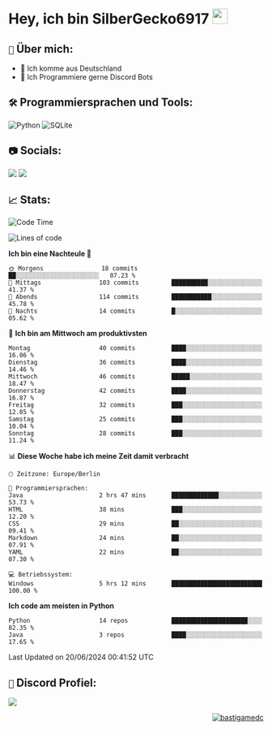 # Hey, ich bin SilberGecko6917 <img src="https://raw.githubusercontent.com/MartinHeinz/MartinHeinz/master/wave.gif" width="30px">

## `📌` Über mich:
- 📍 Ich komme aus Deutschland
- 📝 Ich Programmiere gerne Discord Bots

## `🛠️` Programmiersprachen und Tools:
![Python](https://img.shields.io/badge/python-3670A0?style=for-the-badge&logo=python&logoColor=ffdd54)
![SQLite](https://img.shields.io/badge/sqlite-%2307405e.svg?style=for-the-badge&logo=sqlite&logoColor=white)


## `📷` Socials:  
[![](https://img.shields.io/youtube/channel/subscribers/UCf83BJ6BdAFoU1zViGFuWlg?style=for-the-badge&logo=youtube&label=YouTube&color=red)](https://youtube.com/@gecko_tv) [![](https://img.shields.io/twitch/status/silbergecko_tv?style=for-the-badge&logo=twitch&logoColor=white&color=purple)](https://twitch.tv/silbergecko_tv)


## `📈` Stats:
<!--START_SECTION:waka-->
![Code Time](http://img.shields.io/badge/Code%20Time-25%20hrs%2046%20mins-blue)

![Lines of code](https://img.shields.io/badge/Seit%20Hallo%20Welt%20habe%20ich%20geschrieben-25.5%20thousand%20Codezeilen-blue)

**Ich bin eine Nachteule 🦉** 

```text
🌞 Morgens                18 commits          ██░░░░░░░░░░░░░░░░░░░░░░░   07.23 % 
🌆 Mittags                103 commits         ██████████░░░░░░░░░░░░░░░   41.37 % 
🌃 Abends                 114 commits         ███████████░░░░░░░░░░░░░░   45.78 % 
🌙 Nachts                 14 commits          █░░░░░░░░░░░░░░░░░░░░░░░░   05.62 % 
```
📅 **Ich bin am Mittwoch am produktivsten** 

```text
Montag                   40 commits          ████░░░░░░░░░░░░░░░░░░░░░   16.06 % 
Dienstag                 36 commits          ████░░░░░░░░░░░░░░░░░░░░░   14.46 % 
Mittwoch                 46 commits          █████░░░░░░░░░░░░░░░░░░░░   18.47 % 
Donnerstag               42 commits          ████░░░░░░░░░░░░░░░░░░░░░   16.87 % 
Freitag                  32 commits          ███░░░░░░░░░░░░░░░░░░░░░░   12.85 % 
Samstag                  25 commits          ███░░░░░░░░░░░░░░░░░░░░░░   10.04 % 
Sonntag                  28 commits          ███░░░░░░░░░░░░░░░░░░░░░░   11.24 % 
```


📊 **Diese Woche habe ich meine Zeit damit verbracht** 

```text
🕑︎ Zeitzone: Europe/Berlin

💬 Programmiersprachen: 
Java                     2 hrs 47 mins       █████████████░░░░░░░░░░░░   53.73 % 
HTML                     38 mins             ███░░░░░░░░░░░░░░░░░░░░░░   12.20 % 
CSS                      29 mins             ██░░░░░░░░░░░░░░░░░░░░░░░   09.41 % 
Markdown                 24 mins             ██░░░░░░░░░░░░░░░░░░░░░░░   07.91 % 
YAML                     22 mins             ██░░░░░░░░░░░░░░░░░░░░░░░   07.30 % 

💻 Betriebssystem: 
Windows                  5 hrs 12 mins       █████████████████████████   100.00 % 
```

**Ich code am meisten in Python** 

```text
Python                   14 repos            █████████████████████░░░░   82.35 % 
Java                     3 repos             ████░░░░░░░░░░░░░░░░░░░░░   17.65 % 
```




 Last Updated on 20/06/2024 00:41:52 UTC
<!--END_SECTION:waka-->

## `🔎` Discord Profiel:
<a href="https://discord.com/users/753974250968186901"><img src="https://lanyard.cnrad.dev/api/753974250968186901"><p/>

<p align="right">
  <img align="center" src="https://komarev.com/ghpvc/?username=SilberGecko6917&label=Profile%20views&color=0e75b6&style=flat" alt="bastigamedc"/>
</p>
